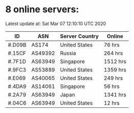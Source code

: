 # 8 online servers:

Latest update at: Sat Mar 07 12:10:10 UTC 2020

| ID | ASN | Server Country | Online |
| -- | --- | -------------- | ------ |
| #.D09B | AS174 | United States | 76 hrs |
| #.15CF | AS49392 | Russia | 264 hrs |
| #.7F1D | AS63949 | Singapore | 1512 hrs |
| #.9FC3 | AS53889 | United States | 1359 hrs |
| #.E069 | AS40065 | United States | 249 hrs |
| #.4DA9 | AS14061 | Singapore | 56 hrs |
| #.2A79 | AS63949 | Japan | 1341 hrs |
| #.04C6 | AS63949 | United States | 12 hrs |

